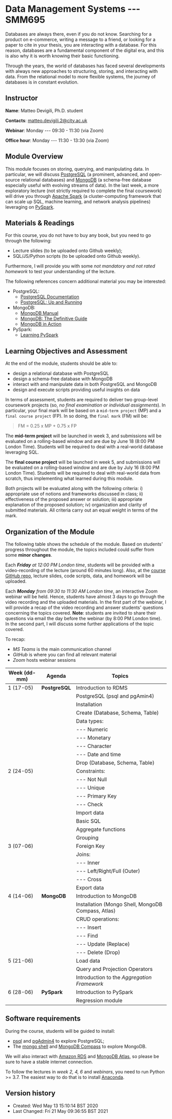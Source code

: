 # Data Management Systems --- SMM695
Databases are always there, even if you do not know. Searching for a product on
e-commerce, writing a message to a friend, or looking for a paper to cite in
your thesis, you are interacting with a database. For this reason, databases are
a fundamental component of the digital era, and this is also why it is worth
knowing their basic functioning.

Through the years, the world of databases has faced several developments with
always new approaches to structuring, storing, and interacting with data. From
the relational model to more flexible systems, the journey of databases is in
constant evolution. 

## Instructor
**Name**: Matteo Devigili, Ph.D. student

**Contacts**: matteo.devigili.2@city.ac.uk

**Webinar**: Monday --- 09:30 - 11:30 (via Zoom)

**Office hour**: Monday --- 11:30 - 13:30 (via Zoom)

## Module Overview
This module focuses on storing, querying, and manipulating data. In
particular, we will discuss [PostgreSQL](https://www.postgresql.org) (a
prominent, advanced, and open-source relational databases) and
[MongoDB](https://www.mongodb.com) (a schema-free database especially useful
with evolving streams of data). In the last week, a more exploratory lecture
(not strictly required to complete the final coursework) will drive you through
[Apache Spark](https://spark.apache.org) (a cluster-computing framework that
can scale up SQL, machine learning, and network analysis pipelines) leveraging
on [PySpark](https://spark.apache.org/docs/latest/api/python/index.html#).

## Materials & Readings
For this course, you do not have to buy any book, but you need to go through
the following:

* Lecture slides (to be uploaded onto Github weekly);
* SQL/JS/Python scripts (to be uploaded onto Github weekly).

Furthermore, I will provide you with some _not mandatory and not rated homework_
to test your understanding of the lecture. 

The following references concern additional material you may be interested:
* PostgreSQL:
  * [PostgreSQL Documentation](https://www.postgresql.org/docs/13/index.html)
  * [PostgreSQL: Up and Running](http://shop.oreilly.com/product/0636920052715.do)
* MongoDB:
  * [MongoDB Manual](https://docs.mongodb.com/manual/)
  * [MongoDB: The Definitive Guide](http://shop.oreilly.com/product/0636920049531.do)
  * [MongoDB in Action](https://www.manning.com/books/mongodb-in-action-second-edition)
* PySpark:
  * [Learning PySpark](https://link.springer.com/book/10.1007%2F978-1-4842-4961-1)

## Learning Objectives and Assessment
At the end of the module, students should be able to:

* design a relational database with PostgreSQL
* design a schema-free database with MongoDB
* interact with and manipulate data in both PostgreSQL and MongoDB
* design and execute scripts providing useful insights on data

In terms of assessment, students are required to deliver two group-level
coursework projects (so, _no final examination or individual assignments_).
In particular, your final mark will be based on a `mid-term project` (MP) and 
a `final course project` (FP). In so doing, the `final mark` (FM) will be:

> FM = 0.25 x MP + 0.75 x FP

The **mid-term project** will be launched in week 3, and submissions will be 
evaluated on a rolling-based window and are due by June 18 (8:00 PM London
Time). Students will be required to deal with a real-world database leveraging 
SQL. 

The **final course project** will be launched in week 5, and submissions will
be evaluated on a rolling-based window and are due by July 16 (8:00 PM London
Time). Students will be required to deal with real-world data from scratch, thus
implementing what learned during this module.

Both projects will be evaluated along with the following criteria: i) appropriate use
of notions and frameworks discussed in class; ii) effectiveness of the proposed
answer or solution; iii) appropriate explanation of the proposed solution; iv) 
organization and clarity of submitted materials. All criteria carry out an equal 
weight in terms of the mark.

## Organization of the Module
The following table shows the schedule of the module. Based on students'
progress throughout the module, the topics included could suffer from some **minor
changes**.

Each _**Friday** at 12:00 PM London time_, students will be provided with a
video-recording of the lecture (around 60 minutes long). Also, at the 
[course GitHub repo](https://github.com/mattDevigili/dms-smm695), lecture slides, 
code scripts, data, and homework will be  uploaded.

Each _**Monday** from 09:30 to 11:30 AM London time_, an interactive Zoom webinar
will be held. Hence, students have almost 3 days to go through the
video recording and the uploaded materials. In the first part of the webinar, I
will provide a recap of the video recording and answer students' questions 
concerning the topics covered. **Note**: students are invited to share their 
questions via email the day before the webinar (by 8:00 PM London time). In 
the second part, I will discuss some further applications of the topic covered. 

To recap:
* _MS Teams_ is the main communication channel
* _GitHub_ is where you can find all relevant material
* _Zoom_ hosts webinar sessions

| Week (dd-mm) | Agenda         | Topics                                             |
|--------------|----------------|----------------------------------------------------|
| 1 (17-05)    | **PostgreSQL** | Introduction to RDMS                               |
|              |                | PostgreSQL (psql and pgAmin4)                      |
|              |                | Installation                                       |
|              |                | Create (Database, Schema, Table)                   |
|              |                | Data types:                                        |
|              |                | --- Numeric                                        |
|              |                | --- Monetary                                       |
|              |                | --- Character                                      |
|              |                | --- Date and time                                  |
|              |                | Drop (Database, Schema, Table)                     |
| 2 (24-05)    |                | Constraints:                                       |
|              |                | --- Not Null                                       |
|              |                | --- Unique                                         |
|              |                | --- Primary Key                                    |
|              |                | --- Check                                          |
|              |                | Import data                                        |
|              |                | Basic SQL                                          |
|              |                | Aggregate functions                                |
|              |                | Grouping                                           |
| 3 (07-06)    |                | Foreign Key                                        |
|              |                | Joins:                                             |
|              |                | --- Inner                                          |
|              |                | --- Left/Right/Full (Outer)                        |
|              |                | --- Cross                                          |
|              |                | Export data                                        |
| 4 (14-06)    | **MongoDB**    | Introduction to MongoDB                            |
|              |                | Installation (Mongo Shell, MongoDB Compass, Atlas) |
|              |                | CRUD operations:                                   |
|              |                | --- Insert                                         |
|              |                | --- Find                                           |
|              |                | --- Update (Replace)                               |
|              |                | --- Delete (Drop)                                  |
| 5 (21-06)    |                | Load data                                          |
|              |                | Query and Projection Operators                     |
|              |                | Introduction to the _Aggregation Framework_          |
| 6 (28-06)    | **PySpark**    | Introduction to PySpark                            |
|              |                | Regression module                                  |



## Software requirements
During the course, students will be guided to install:
* [psql](https://www.postgresql.org/docs/13/app-psql.html) and [pgAdmin4](https://www.pgadmin.org) to explore PostgreSQL;
* The [mongo shell](https://www.mongodb.com/download-center/community) and [MongoDB Compass](https://www.mongodb.com/products/compass) to explore MongoDB.

We will also interact with [Amazon RDS](https://aws.amazon.com/rds/) and [MongoDB Atlas](https://www.mongodb.com/cloud/atlas),
so please be sure to have a stable internet connection. 

To follow the lectures in _week 2, 4, 6_ and _webinars_, you need to run Python >= 3.7. The
easiest way to do that is to install [Anaconda](https://www.anaconda.com/products/individual).

## Version history
* Created: Wed May 13 15:10:14 BST 2020
* Last Changed: Fri 21 May 09:36:55 BST 2021
